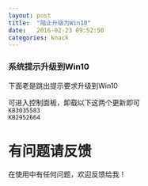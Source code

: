 ```yaml
---
layout: post
title:  "阻止升级为Win10"
date:   2016-02-23 09:52:50
categories: knack
---
```



### 系统提示升级到Win10
下面老是跳出提示要求升级到Win10

可进入控制面板，卸载以下这两个更新即可  
`KB3035583`  
`KB2952664`


# 有问题请反馈
在使用中有任何问题，欢迎反馈给我！
